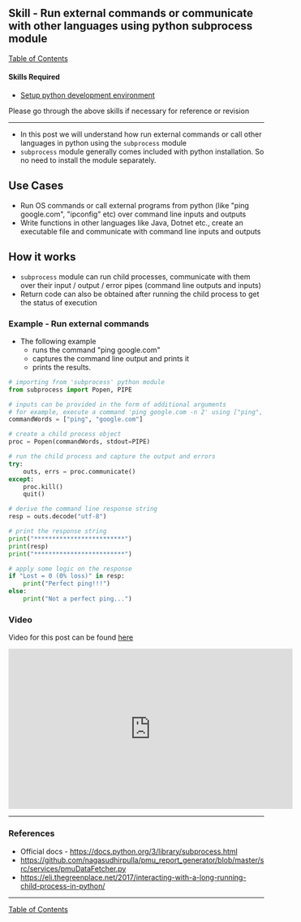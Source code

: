 ## Skill - Run external commands or communicate with other languages using python subprocess module
[Table of Contents](https://nagasudhir.blogspot.com/2020/04/taming-python-table-of-contents.html)

#### Skills Required
* [Setup python development environment](https://nagasudhir.blogspot.com/2020/04/setup-python-development-environment_14.html)

Please go through the above skills if necessary for reference or revision
<hr/>

* In this post we will understand how run external commands or call other languages in python using the `subprocess` module
* `subprocess` module generally comes included with python installation. So no need to install the module separately.

## Use Cases 
* Run OS commands or call external programs from python (like "ping google.com", "ipconfig" etc) over command line inputs and outputs
* Write functions in other languages like Java, Dotnet etc., create an executable file and communicate with command line inputs and outputs

## How it works
* `subprocess` module can run child processes, communicate with them over their input / output / error pipes (command line outputs and inputs)
* Return code can also be obtained after running the child process to get the status of execution

### Example - Run external commands
* The following example  
	* runs the command "ping google.com"
	* captures the command line output and prints it
	* prints the results. 

```python
# importing from 'subprocess' python module
from subprocess import Popen, PIPE

# inputs can be provided in the form of additional arguments
# for example, execute a command 'ping google.com -n 2' using ["ping", "google.com", "-n", "2"]
commandWords = ["ping", "google.com"]

# create a child process object
proc = Popen(commandWords, stdout=PIPE)

# run the child process and capture the output and errors
try:
    outs, errs = proc.communicate()
except:
    proc.kill()
    quit()

# derive the command line response string
resp = outs.decode("utf-8")

# print the response string
print("*************************")
print(resp)
print("*************************")

# apply some logic on the response 
if "Lost = 0 (0% loss)" in resp:
    print("Perfect ping!!!")
else:
    print("Not a perfect ping...")
```


### Video
Video for this post can be found [here](https://youtu.be/nsVkTslyBcE)

<iframe width="560" height="315" src="https://www.youtube.com/embed/nsVkTslyBcE" frameborder="0" allow="accelerometer; autoplay; encrypted-media; gyroscope; picture-in-picture" allowfullscreen></iframe>

<hr/>

### References
* Official docs - https://docs.python.org/3/library/subprocess.html
* https://github.com/nagasudhirpulla/pmu_report_generator/blob/master/src/services/pmuDataFetcher.py
* https://eli.thegreenplace.net/2017/interacting-with-a-long-running-child-process-in-python/

<hr/>

[Table of Contents](https://nagasudhir.blogspot.com/2020/04/taming-python-table-of-contents.html)




<!--stackedit_data:
eyJoaXN0b3J5IjpbLTE3MDQzNjQxNzIsMTgwMDY3MzQ2MywtMj
A1NzQ5NTQ1OCwxNDQ2MjU3MTU3LDEzMzg5Mjk2NTAsMzEwMjg2
Mzc0XX0=
-->
